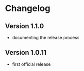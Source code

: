 # Changelog

## Version 1.1.0
- documenting the release process

## Version 1.0.11
- first official release